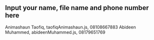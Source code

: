 ## Input your name, file name and phone number here
Animashaun Taofiq, taofiqAnimashaun.js, 08108667883
Abideen Muhammed, abideenMuhammed.js,    08179651769

